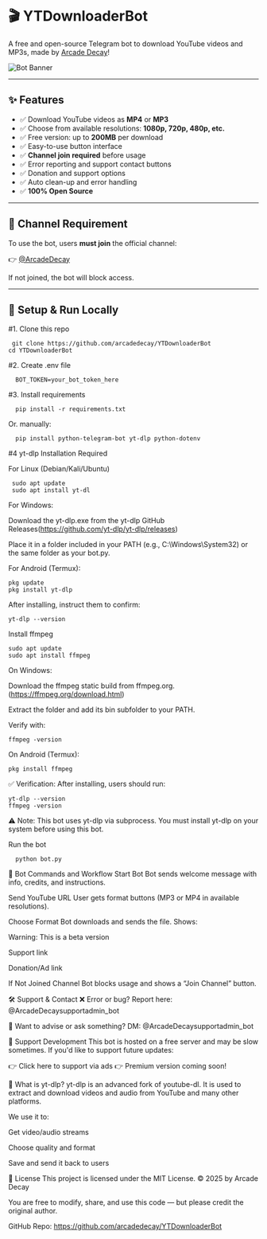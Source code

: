 # 🎬 YTDownloaderBot

A free and open-source Telegram bot to download YouTube videos and MP3s, made by [Arcade Decay](https://t.me/ArcadeDecay)!

![Bot Banner](https://telegra.ph/file/2b52fcf03c654ef5a4f51.jpg) <!-- Optional image preview -->

---

## ✨ Features

- ✅ Download YouTube videos as **MP4** or **MP3**
- ✅ Choose from available resolutions: **1080p, 720p, 480p, etc.**
- ✅ Free version: up to **200MB** per download
- ✅ Easy-to-use button interface
- ✅ **Channel join required** before usage
- ✅ Error reporting and support contact buttons
- ✅ Donation and support options
- ✅ Auto clean-up and error handling
- ✅ **100% Open Source**

---

## 📢 Channel Requirement

To use the bot, users **must join** the official channel:

👉 [@ArcadeDecay](https://t.me/ArcadeDecay)

If not joined, the bot will block access.

---

## 🔧 Setup & Run Locally

#1. Clone this repo

     git clone https://github.com/arcadedecay/YTDownloaderBot
    cd YTDownloaderBot

#2. Create .env file 

      BOT_TOKEN=your_bot_token_here

#3.  Install requirements 

      pip install -r requirements.txt

Or. manually:

           
      pip install python-telegram-bot yt-dlp python-dotenv

#4 yt-dlp Installation Required

  For Linux (Debian/Kali/Ubuntu)
  
     sudo apt update        
     sudo apt install yt-dl

For Windows:

Download the yt-dlp.exe from the yt-dlp GitHub Releases(https://github.com/yt-dlp/yt-dlp/releases)

Place it in a folder included in your PATH (e.g., C:\\Windows\\System32) or the same folder as your bot.py.

For Android (Termux):

    pkg update
    pkg install yt-dlp
After installing, instruct them to confirm:

    yt-dlp --version

Install ffmpeg

    sudo apt update
    sudo apt install ffmpeg

On Windows:

Download the ffmpeg static build from ffmpeg.org.(https://ffmpeg.org/download.html)

Extract the folder and add its bin subfolder to your PATH.

Verify with:

    ffmpeg -version
    
On Android (Termux):

    pkg install ffmpeg

✅ Verification:
After installing, users should run:

    yt-dlp --version
    ffmpeg -version
    
⚠️ Note: This bot uses yt-dlp via subprocess. You must install yt-dlp on your system before using this bot.

Run the bot 

      python bot.py 

💬 Bot Commands and Workflow
Start Bot
Bot sends welcome message with info, credits, and instructions.

Send YouTube URL
User gets format buttons (MP3 or MP4 in available resolutions).

Choose Format
Bot downloads and sends the file. Shows:

Warning: This is a beta version

Support link

Donation/Ad link

If Not Joined Channel
Bot blocks usage and shows a “Join Channel” button.

🛠 Support & Contact
❌ Error or bug? Report here: @ArcadeDecaysupportadmin_bot

💬 Want to advise or ask something? DM: @ArcadeDecaysupportadmin_bot

💖 Support Development
This bot is hosted on a free server and may be slow sometimes. If you'd like to support future updates:

👉 Click here to support via ads
👉 Premium version coming soon!

🧠 What is yt-dlp?
      yt-dlp is an advanced fork of youtube-dl. It is used to extract and download videos and audio from YouTube and many other platforms.

We use it to:

Get video/audio streams

Choose quality and format

Save and send it back to users

📄 License
This project is licensed under the MIT License.
© 2025 by Arcade Decay

You are free to modify, share, and use this code — but please credit the original author.

GitHub Repo: https://github.com/arcadedecay/YTDownloaderBot






